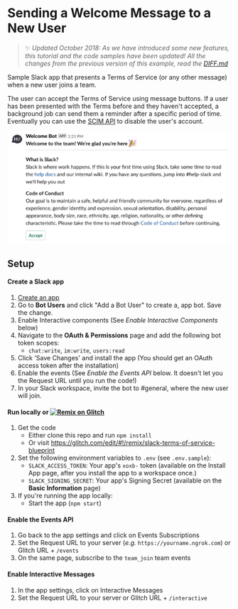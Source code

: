 # Sending a Welcome Message to a New User 

> :sparkles: *Updated October 2018: As we have introduced some new features, this tutorial and the code samples have been updated! All the changes from the previous version of this example, read the [DIFF.md](DIFF.md)*

Sample Slack app that presents a Terms of Service (or any other message) when a new user joins a team.

The user can accept the Terms of Service using message buttons. If a user has been presented with the Terms before and they haven't accepted, a background job can send them a reminder after a specific period of time. Eventually you can use the [SCIM API](https://api.slack.com/scim) to disable the user's account.

![term-of-service](screenshot.png)

## Setup

#### Create a Slack app

1. [Create an app](https://api.slack.com/apps)
2. Go to **Bot Users** and click "Add a Bot User" to create a, app bot. Save the change.
3. Enable Interactive components (See *Enable Interactive Components* below)
4. Navigate to the **OAuth & Permissions** page and add the following bot token scopes:
    * `chat:write`, `im:write`, `users:read`
5. Click 'Save Changes' and install the app (You should get an OAuth access token after the installation)
6. Enable the events (See *Enable the Events API* below. It doesn't let you  the Request URL until you run the code!)
7. In your Slack workspace, invite the bot to #general, where the new user will join.

#### Run locally or [![Remix on Glitch](https://cdn.glitch.com/2703baf2-b643-4da7-ab91-7ee2a2d00b5b%2Fremix-button.svg)](https://glitch.com/edit/#!/remix/slack-terms-of-service-blueprint)
1. Get the code
    * Either clone this repo and run `npm install`
    * Or visit https://glitch.com/edit/#!/remix/slack-terms-of-service-blueprint
2. Set the following environment variables to `.env` (see `.env.sample`):
    * `SLACK_ACCESS_TOKEN`: Your app's `xoxb-` token (available on the Install App page, after you install the app to a workspace once.)
    * `SLACK_SIGNING_SECRET`: Your app's Signing Secret (available on the **Basic Information** page)
3. If you're running the app locally:
    * Start the app (`npm start`)

#### Enable the Events API
1. Go back to the app settings and click on Events Subscriptions
1. Set the Request URL to your server (*e.g.* `https://yourname.ngrok.com`) or Glitch URL + `/events`
1. On the same page, subscribe to the `team_join` team events

#### Enable Interactive Messages
1. In the app settings, click on Interactive Messages
1. Set the Request URL to your server or Glitch URL + `/interactive`
